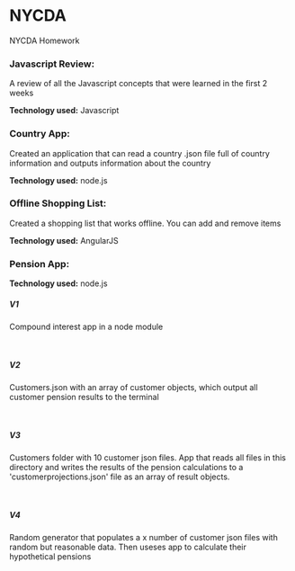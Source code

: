 # NYCDA
NYCDA Homework


<h3>Javascript Review:</h3>
<p>A review of all the Javascript concepts that were learned in the first 2 weeks</p>
<p><b>Technology used:</b> Javascript</p>

<h3>Country App:</h3>
<p>Created an application that can read a country .json file full of country information and outputs information about the country</p>
<p><b>Technology used:</b> node.js</p>

<h3>Offline Shopping List:</h3>
<p>Created a shopping list that works offline. You can add and remove items</p>
<p><b>Technology used:</b> AngularJS</p>

<h3>Pension App:</h3>
<p><b>Technology used:</b> node.js</p>
<h5>V1</h5>
<p>Compound interest app in a node module</p>
<br>
<h5>V2</h5>
<p>Customers.json with an array of customer objects, which output all customer pension results to the terminal</p>
<br>
<h5>V3</h5>
<p>Customers folder with 10 customer json files. App that reads all files in this directory and writes the results of the pension calculations to a 'customerprojections.json' file as an array of result objects.</p>
<br>
<h5>V4</h5>
<p>Random generator that populates a x number of customer json files with random but reasonable data. Then useses app to calculate their hypothetical pensions</p>

